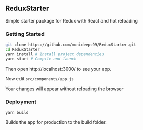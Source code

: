 ## ReduxStarter

Simple starter package for Redux with React and hot reloading

### Getting Started

```sh
git clone https://github.com/monideeps99/ReduxStarter.git
cd ReduxStarter
yarn install # Install project dependencies
yarn start # Compile and launch 
```
Then open http://localhost:3000/ to see your app.

Now edit ```src/components/app.js```

Your changes will appear without reloading the browser

### Deployment

```sh
yarn build
```
Builds the app for production to the build folder.
